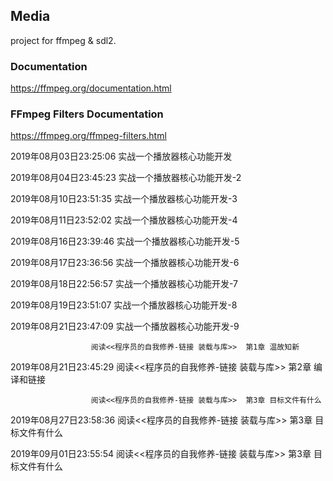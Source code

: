 ## Media

project for ffmpeg & sdl2.


### Documentation

https://ffmpeg.org/documentation.html



### FFmpeg Filters Documentation

<https://ffmpeg.org/ffmpeg-filters.html>



2019年08月03日23:25:06 实战一个播放器核心功能开发

2019年08月04日23:45:23 实战一个播放器核心功能开发-2

2019年08月10日23:51:35 实战一个播放器核心功能开发-3

2019年08月11日23:52:02 实战一个播放器核心功能开发-4

2019年08月16日23:39:46 实战一个播放器核心功能开发-5

2019年08月17日23:36:56 实战一个播放器核心功能开发-6

2019年08月18日22:56:57 实战一个播放器核心功能开发-7

2019年08月19日23:51:07 实战一个播放器核心功能开发-8

2019年08月21日23:47:09 实战一个播放器核心功能开发-9

                      阅读<<程序员的自我修养-链接 装载与库>>  第1章 温故知新


2019年08月21日23:45:29 阅读<<程序员的自我修养-链接 装载与库>>  第2章 编译和链接

                      阅读<<程序员的自我修养-链接 装载与库>>  第3章 目标文件有什么


2019年08月27日23:58:36 阅读<<程序员的自我修养-链接 装载与库>>  第3章 目标文件有什么


2019年09月01日23:55:54 阅读<<程序员的自我修养-链接 装载与库>>  第3章 目标文件有什么